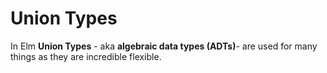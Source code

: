 # Union Types

In Elm __Union Types__ - aka __algebraic data types (ADTs)__- are used for many things as they are incredible flexible. 
